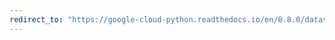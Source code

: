 ```yaml
---
redirect_to: "https://google-cloud-python.readthedocs.io/en/0.8.0/datastore-transactions.html"
---
```

